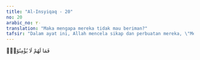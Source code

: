 ```yaml
---
title: "Al-Insyiqaq - 20"
no: 20
arabic_no: ٢٠
translation: "Maka mengapa mereka tidak mau beriman?"
tafsir: "Dalam ayat ini, Allah mencela sikap dan perbuatan mereka, \"Mengapa mereka masih tidak mau beriman, sedangkan bukti telah nyata menunjukkan adanya hari kebangkitan itu?\" Firman Allah:\n\nOrang-orang yang kafir mengira, bahwa mereka tidak akan dibangkitkan. Katakanlah (Muhammad), \"Tidak demikian, demi Tuhanku, kamu pasti dibangkitkan, kemudian diberitakan semua yang telah kamu kerjakan.\" Dan yang demikian itu mudah bagi Allah. (at-Tagabun/64: 7)"
---
```

فَمَا لَهُمْ لَا يُؤْمِنُوْنَۙ 